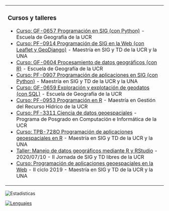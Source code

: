 <table>
  <tr>
    <td valign="top">

### Cursos y talleres
<!-- inicio de cursos y talleres -->
* [Curso: GF-0657 Programación en SIG (con Python)](https://gf0657-programacionsig.github.io/) - Escuela de Geografía de la UCR
* [Curso: PF-0914 Programación de SIG en la Web (con Leaflet y GeoDjango)](https://pf0914-desarrollosigweb.github.io/2024-i/) - Maestría en SIG y TD de la UCR y la UNA
* [Curso: GF-0604 Procesamiento de datos geográficos (con R)](https://gf0604-procesamientodatosgeograficos.github.io/2024-i) - Escuela de Geografía de la UCR
* [Curso: PF-0907 Programación de aplicaciones en SIG (con Python)](https://pf0907-programacionsig.github.io/2023-ii/) - Maestría en SIG y TD de la UCR y la UNA
* [Curso: GF-0659 Exploración y explotación de geodatos (con SQL)](https://gf0659-exploraciongeodatos.github.io/2023-ii/) - Escuela de Geografía de la UCR
* [Curso: PF-0953 Programación en R](https://pf0953-programacionr.github.io/2022-ii/) - Maestría en Gestión del Recurso Hídrico de la UCR
* [Curso: PF-3311 Ciencia de datos geoespaciales](https://pf3311-cienciadatosgeoespaciales.github.io/) - Programa de Posgrado en Computación e Informática de la UCR
* [Curso: TPB-728O Programación de aplicaciones geoespaciales en R](https://tpb728o-programaciongeoespacialr.github.io/) - Maestría en SIG y TD de la UCR y la UNA
* [Taller: Manejo de datos geográficos mediante R y RStudio](https://taller-r-jornadas-sigtd-2020.github.io/) - 2020/07/10 - II Jornada de SIG y TD libres de la UCR
* [Curso: Programación de aplicaciones geoespaciales en la Web](https://mfvargas.github.io/curso-programacion-web-geoespacial/) - II ciclo 2019 - Maestría en SIG y TD de la UCR y la UNA
<!-- fin de cursos y talleres -->
</td>
</tr></table>

<!--
![Contador](https://profile-counter.glitch.me/{mfvargas}/count.svg)
-->
<img align="right" height="15" src="https://profile-counter.glitch.me/{mfvargas}/count.svg">

![Estadísticas](https://github-readme-stats.vercel.app/api?username=mfvargas)

[![Lenguajes](https://github-readme-stats.vercel.app/api/top-langs/?username=mfvargas)](https://github.com/anuraghazra/github-readme-stats)

<!--
**mfvargas/mfvargas** is a ✨ _special_ ✨ repository because its `README.md` (this file) appears on your GitHub profile.

### Hi there 👋

Here are some ideas to get you started:

- 🔭 I’m currently working on ...
- 🌱 I’m currently learning ...
- 👯 I’m looking to collaborate on ...
- 🤔 I’m looking for help with ...
- 💬 Ask me about ...
- 📫 How to reach me: ...
- 😄 Pronouns: ...
- ⚡ Fun fact: ...
-->
